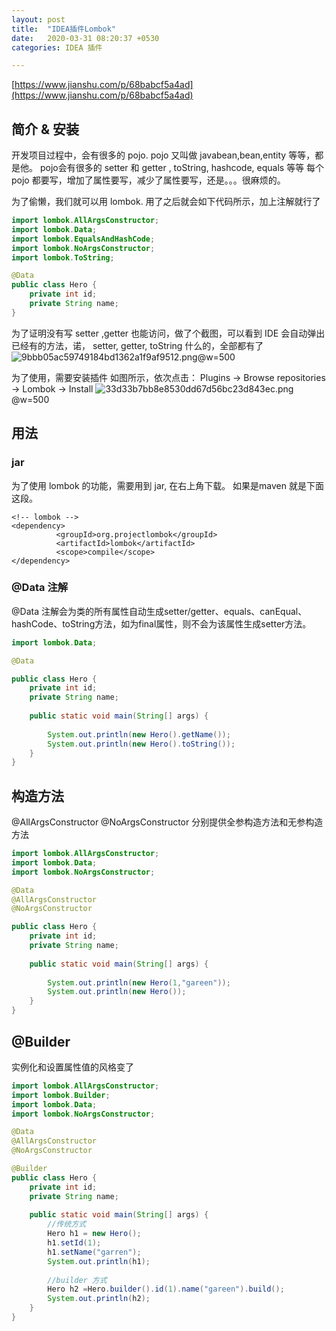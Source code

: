 ```yaml
---
layout: post
title:  "IDEA插件Lombok"
date:   2020-03-31 08:20:37 +0530
categories: IDEA 插件

---
```


[https://www.jianshu.com/p/68babcf5a4ad](https://www.jianshu.com/p/68babcf5a4ad)
## 简介 & 安装

开发项目过程中，会有很多的 pojo. pojo 又叫做 javabean,bean,entity 等等，都是他。
pojo会有很多的 setter 和 getter , toString, hashcode, equals 等等
每个 pojo 都要写，增加了属性要写，减少了属性要写，还是。。。很麻烦的。


为了偷懒，我们就可以用 lombok. 用了之后就会如下代码所示，加上注解就行了
```java
import lombok.AllArgsConstructor;
import lombok.Data;
import lombok.EqualsAndHashCode;
import lombok.NoArgsConstructor;
import lombok.ToString;

@Data
public class Hero {
	private int id;
	private String name;
}
```

为了证明没有写 setter ,getter 也能访问，做了个截图，可以看到 IDE 会自动弹出已经有的方法，诺， setter, getter, toString 什么的，全部都有了
![9bbb05ac59749184bd1362a1f9af9512.png](en-resource://database/28992:1)@w=500



为了使用，需要安装插件
如图所示，依次点击： Plugins -> Browse repositories -> Lombok -> Install
![33d33b7bb8e8530dd67d56bc23d843ec.png](en-resource://database/28994:1)@w=500


## 用法
### jar

为了使用 lombok 的功能，需要用到 jar, 在右上角下载。 如果是maven 就是下面这段。
```		
<!-- lombok -->
<dependency>
		  <groupId>org.projectlombok</groupId>
		  <artifactId>lombok</artifactId>
		  <scope>compile</scope>
</dependency>
```

### @Data 注解

@Data 注解会为类的所有属性自动生成setter/getter、equals、canEqual、hashCode、toString方法，如为final属性，则不会为该属性生成setter方法。
```java
import lombok.Data;

@Data

public class Hero {
	private int id;
	private String name;
	
	public static void main(String[] args) {
		
		System.out.println(new Hero().getName());
		System.out.println(new Hero().toString());
	}
}
```

## 构造方法

@AllArgsConstructor
@NoArgsConstructor
分别提供全参构造方法和无参构造方法
```java
import lombok.AllArgsConstructor;
import lombok.Data;
import lombok.NoArgsConstructor;

@Data
@AllArgsConstructor
@NoArgsConstructor 

public class Hero {
	private int id;
	private String name;
	
	public static void main(String[] args) {
		
		System.out.println(new Hero(1,"gareen"));
		System.out.println(new Hero());
	}
}
```

## @Builder
实例化和设置属性值的风格变了

```java
import lombok.AllArgsConstructor;
import lombok.Builder;
import lombok.Data;
import lombok.NoArgsConstructor;

@Data
@AllArgsConstructor
@NoArgsConstructor 

@Builder
public class Hero {
	private int id;
	private String name;
	
	public static void main(String[] args) {
		//传统方式
		Hero h1 = new Hero();
		h1.setId(1);
		h1.setName("garren");
		System.out.println(h1);
		
		//builder 方式
		Hero h2 =Hero.builder().id(1).name("gareen").build();
		System.out.println(h2);
	}
}
```









